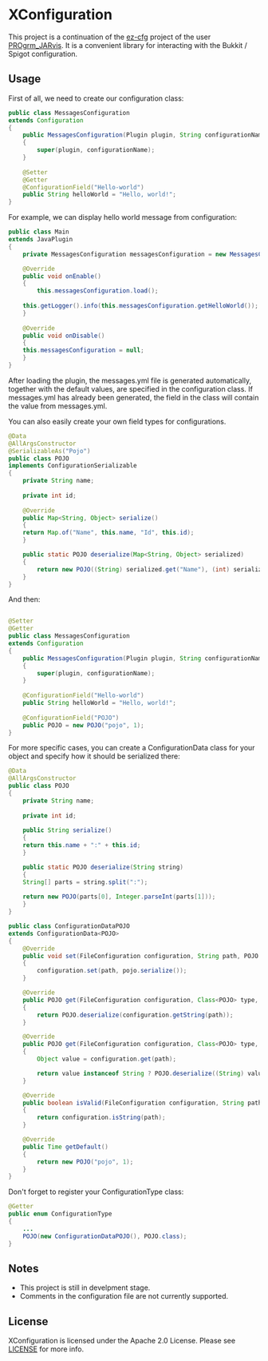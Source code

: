 # XConfiguration

This project is a continuation of the [ez-cfg](https://github.com/JarvisCraft/ez-cfg "ez-cfg") project of the user [PROgrm_JARvis](https://github.com/JarvisCraft "PROgrm_JARvis"). 
It is a convenient library for interacting with the Bukkit / Spigot configuration.

## Usage
First of all, we need to create our configuration class:
```java
public class MessagesConfiguration
extends Configuration
{
    public MessagesConfiguration(Plugin plugin, String configurationName)
    {
        super(plugin, configurationName);
    }
	
    @Setter
    @Getter
    @ConfigurationField("Hello-world")
    public String helloWorld = "Hello, world!";
}
```

For example, we can display hello world message from configuration:

```java
public class Main
extends JavaPlugin 
{
    private MessagesConfiguration messagesConfiguration = new MessagesConfiguration(this, "messages.yml");

    @Override
    public void onEnable() 
    {
        this.messagesConfiguration.load();
		
	this.getLogger().info(this.messagesConfiguration.getHelloWorld());
    }
	
    @Override
    public void onDisable() 
    {
	this.messagesConfiguration = null;
    }
}
```
After loading the plugin, the messages.yml file is generated automatically, together with the default values, are specified in the configuration class. If messages.yml has already been generated, the field in the class will contain the value from messages.yml.

You can also easily create your own field types for configurations.
```java
@Data
@AllArgsConstructor
@SerializableAs("Pojo")
public class POJO
implements ConfigurationSerializable
{
    private String name;
	
    private int id;
	
    @Override
    public Map<String, Object> serialize()
    {
	return Map.of("Name", this.name, "Id", this.id);
    }

    public static POJO deserialize(Map<String, Object> serialized)
    {
        return new POJO((String) serialized.get("Name"), (int) serialized.get("Id"));
    }
}
```
And then:
```java

@Setter
@Getter
public class MessagesConfiguration
extends Configuration
{
    public MessagesConfiguration(Plugin plugin, String configurationName)
    {
        super(plugin, configurationName);
    }
	
    @ConfigurationField("Hello-world")
    public String helloWorld = "Hello, world!";
	
    @ConfigurationField("POJO")
    public POJO = new POJO("pojo", 1);
}
```
For more specific cases, you can create a ConfigurationData class for your object and specify how it should be serialized there:
```java
@Data
@AllArgsConstructor
public class POJO
{
    private String name;
	
    private int id;
	
    public String serialize()
    {
	return this.name + ":" + this.id;
    }

    public static POJO deserialize(String string)
    {
	String[] parts = string.split(":");
		
	return new POJO(parts[0], Integer.parseInt(parts[1]));
    }
}
```
```java
public class ConfigurationDataPOJO
extends ConfigurationData<POJO>
{
    @Override
    public void set(FileConfiguration configuration, String path, POJO pojo)
    {
        configuration.set(path, pojo.serialize());
    }

    @Override
    public POJO get(FileConfiguration configuration, Class<POJO> type, String path)
    {
        return POJO.deserialize(configuration.getString(path));
    }

    @Override
    public POJO get(FileConfiguration configuration, Class<POJO> type, String path, POJO default)
    {
        Object value = configuration.get(path);

        return value instanceof String ? POJO.deserialize((String) value) : default;
    }

    @Override
    public boolean isValid(FileConfiguration configuration, String path)
    {
        return configuration.isString(path);
    }

    @Override
    public Time getDefault()
    {
        return new POJO("pojo", 1);
    }
}
```
Don't forget to register your ConfigurationType class:
```java
@Getter
public enum ConfigurationType
{
    ...
    POJO(new ConfigurationDataPOJO(), POJO.class);
}
```

## Notes
- This project is still in develpment stage.
- Comments in the configuration file are not currently supported.

## License
XConfiguration is licensed under the Apache 2.0 License. Please see [LICENSE](https://github.com/Xezard/XConfiguration/blob/master/LICENSE "LICENSE") for more info.
